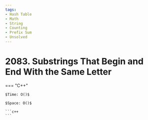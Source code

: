 ```yaml
---
tags:
- Hash Table
- Math
- String
- Counting
- Prefix Sum
- Unsolved
---
```



# 2083. Substrings That Begin and End With the Same Letter

=== "C++"

    $Time: O()$

    $Space: O()$

    ```c++
    ```